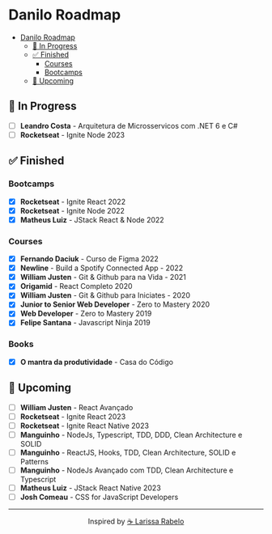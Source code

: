 # Danilo Roadmap

- [Danilo Roadmap](#danilo-roadmap)
  - [📑 In Progress](#-in-progress)
  - [✅ Finished](#-finished)
    - [Courses](#Courses)
    - [Bootcamps](#bootcamps)
  - [🎯 Upcoming](#-upcoming)

## 📑 In Progress
- [ ] **Leandro Costa** - Arquitetura de Microsservicos com .NET 6 e C#
- [ ] **Rocketseat** - Ignite Node 2023

## ✅ Finished
### Bootcamps
- [x] **Rocketseat** - Ignite React 2022
- [x] **Rocketseat** - Ignite Node 2022
- [x] **Matheus Luiz** - JStack React & Node 2022

### Courses
- [x] **Fernando Daciuk** - Curso de Figma 2022
- [x] **Newline** - Build a Spotify Connected App - 2022
- [x] **William Justen** - Git & Github para na Vida - 2021
- [x] **Origamid** - React Completo 2020
- [x] **William Justen** - Git & Github para Iniciates - 2020
- [x] **Junior to Senior Web Developer** - Zero to Mastery 2020
- [x] **Web Developer** - Zero to Mastery 2019
- [x] **Felipe Santana** - Javascript Ninja 2019

### Books
- [x] **O mantra da produtividade** - Casa do Código

## 🎯 Upcoming

- [ ] **William Justen** - React Avançado
- [ ] **Rocketseat** - Ignite React 2023
- [ ] **Rocketseat** - Ignite React Native 2023
- [ ] **Manguinho** - NodeJs, Typescript, TDD, DDD, Clean Architecture e SOLID
- [ ] **Manguinho** - ReactJS, Hooks, TDD, Clean Architecture, SOLID e Patterns
- [ ] **Manguinho** - NodeJs Avançado com TDD, Clean Architecture e Typescript
- [ ] **Matheus Luiz** - JStack React Native 2023
- [ ] **Josh Comeau** - CSS for JavaScript Developers
---

<p align="center">Inspired by <a href="https://github.com/laripeanuts">☕ Larissa Rabelo</a></p>